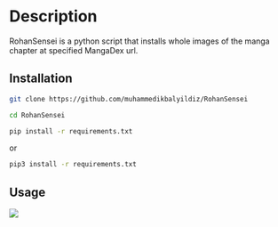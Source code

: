 # Description

RohanSensei is a python script that installs whole images of the manga chapter at specified MangaDex url.

## Installation

```bash
git clone https://github.com/muhammedikbalyildiz/RohanSensei

```

```bash
cd RohanSensei
```

```bash
pip install -r requirements.txt
```
or
```bash
pip3 install -r requirements.txt
```


## Usage

![](https://media.giphy.com/media/v1.Y2lkPTc5MGI3NjExdHVnM3BpbXRmOXE3NzFuamd3dnJpZHp6MTkwNGNlbGFxbXZ3dndmeiZlcD12MV9pbnRlcm5hbF9naWZfYnlfaWQmY3Q9Zw/f82B5qAkwgFTew7kBH/giphy.gif)
